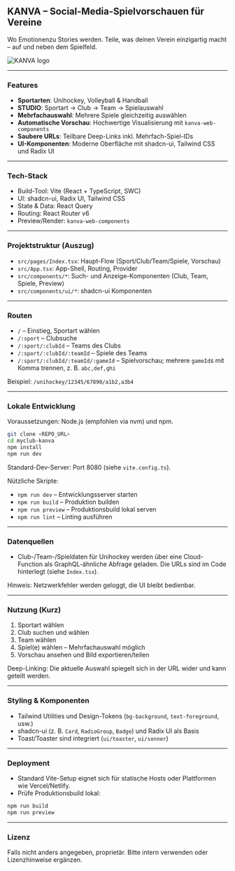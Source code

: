 ## KANVA – Social-Media-Spielvorschauen für Vereine

Wo Emotionenzu Stories werden. Teile, was deinen Verein einzigartig macht – auf und neben dem Spielfeld.

![KANVA logo](./src/assets/logo_dark_wide.png)

---

### Features

- **Sportarten**: Unihockey, Volleyball & Handball
- **STUDIO**: Sportart → Club → Team → Spielauswahl
- **Mehrfachauswahl**: Mehrere Spiele gleichzeitig auswählen
- **Automatische Vorschau**: Hochwertige Visualisierung mit `kanva-web-components`
- **Saubere URLs**: Teilbare Deep-Links inkl. Mehrfach-Spiel-IDs
- **UI-Komponenten**: Moderne Oberfläche mit shadcn-ui, Tailwind CSS und Radix UI

---

### Tech-Stack

- Build-Tool: Vite (React + TypeScript, SWC)
- UI: shadcn-ui, Radix UI, Tailwind CSS
- State & Data: React Query
- Routing: React Router v6
- Preview/Render: `kanva-web-components`

---

### Projektstruktur (Auszug)

- `src/pages/Index.tsx`: Haupt-Flow (Sport/Club/Team/Spiele, Vorschau)
- `src/App.tsx`: App-Shell, Routing, Provider
- `src/components/*`: Such- und Anzeige-Komponenten (Club, Team, Spiele, Preview)
- `src/components/ui/*`: shadcn-ui Komponenten

---

### Routen

- `/` – Einstieg, Sportart wählen
- `/:sport` – Clubsuche
- `/:sport/:clubId` – Teams des Clubs
- `/:sport/:clubId/:teamId` – Spiele des Teams
- `/:sport/:clubId/:teamId/:gameId` – Spielvorschau; mehrere `gameId`s mit Komma trennen, z. B. `abc,def,ghi`

Beispiel: `/unihockey/12345/67890/a1b2,a3b4`

---

### Lokale Entwicklung

Voraussetzungen: Node.js (empfohlen via nvm) und npm.

```bash
git clone <REPO_URL>
cd myclub-kanva
npm install
npm run dev
```

Standard-Dev-Server: Port 8080 (siehe `vite.config.ts`).

Nützliche Skripte:

- `npm run dev` – Entwicklungsserver starten
- `npm run build` – Produktion builden
- `npm run preview` – Produktionsbuild lokal serven
- `npm run lint` – Linting ausführen

---

### Datenquellen

- Club-/Team-/Spieldaten für Unihockey werden über eine Cloud-Function als GraphQL-ähnliche Abfrage geladen. Die URLs sind im Code hinterlegt (siehe `Index.tsx`). 

Hinweis: Netzwerkfehler werden geloggt, die UI bleibt bedienbar.

---

### Nutzung (Kurz)

1. Sportart wählen
2. Club suchen und wählen
3. Team wählen
4. Spiel(e) wählen – Mehrfachauswahl möglich
5. Vorschau ansehen und Bild exportieren/teilen

Deep-Linking: Die aktuelle Auswahl spiegelt sich in der URL wider und kann geteilt werden.

---

### Styling & Komponenten

- Tailwind Utilities und Design-Tokens (`bg-background`, `text-foreground`, usw.)
- shadcn-ui (z. B. `Card`, `RadioGroup`, `Badge`) und Radix UI als Basis
- Toast/Toaster sind integriert (`ui/toaster`, `ui/sonner`)

---

### Deployment

- Standard Vite-Setup eignet sich für statische Hosts oder Plattformen wie Vercel/Netlify.
- Prüfe Produktionsbuild lokal:

```bash
npm run build
npm run preview
```

---

### Lizenz

Falls nicht anders angegeben, proprietär. Bitte intern verwenden oder Lizenzhinweise ergänzen.
